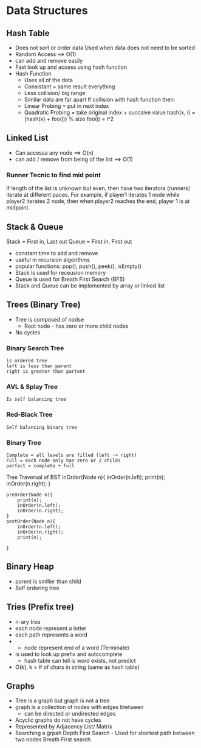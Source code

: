 
# Data Structures

## Hash Table

- Does not sort or order data
	Used when data does not need to be sorted
- Random Access ==> O(1)
- can add and remove easily 
- Fast look up and access using hash function 
- Hash Function 
	- Uses all of the data 
	- Consistant = same result everything 
	- Less collision/ big range
	- Similar data are far apart 
If collision with hash function then:
	- Linear Probing = put in next index
	- Quadratic Probing = take original index + succsive value 
		hash(x, i) = (hash(x) + foo(i)) % size 
			foo(i) = i^2

## Linked List
- Can accessa any node ==> O(n)
- can add / remove from being of the list ==> O(1)

### Runner Tecnic to find mid point
If length of the list is unknown but even, then have two iterators (runners) iterate at different paces. For example, if player1 iterates 1 node while player2 iterates 2 node, then when player2 reaches the end, player 1 is at midpoint. 

## Stack & Queue 
Stack = First in, Last out
Queue = First in, First out
- constant time to add and remove 
- useful in recursion algorithms 
- popular functions: pop(), push(), peek(), isEmpty()
- Stack is used for receusion memory 
- Queue is used for Breath First Search (BFS)
- Stack and Queue can be implemented by array or linked list

## Trees (Binary Tree)
- Tree is composed of nodse 
	- Root node - has zero or more child nodes 
- No cycles

### Binary Search Tree
	is ordered tree
	left is less than parent 
	right is greater than partent 

### AVL & Splay Tree
	Is self balancing tree

### Red-Black Tree
	Self balancing binary tree

### Binary Tree
	Complete = all levels are filled (left -> right)
	Full = each node only has zero or 2 childs
	perfect = complete + full 

Tree Traversal of BST
	inOrder(Node n){
		inOrder(n.left);
		print(n);
		inOrder(n.right);
	}

	preOrder(Node n){
		print(n);
		inOrder(n.left);
		inOrder(n.right);
	}
	postOrder(Node n){
		inOrder(n.left);
		inOrder(n.right);
		print(n);

	}


## Binary Heap 
- parent is smlller than child
- Self ordering tree

## Tries (Prefix tree)
- n-ary tree
- each node represent a letter
- each path represents a word
- * node represent end of a word (Terminate)
- is used to look up prefix and autocomplete
	- hash table can tell is word exists, not predict
- O(k), k = # of chars in string (same as hash table)

## Graphs
- Tree is a graph but graph is not a tree
- graph is a collection of nodes with edges btetween
	- can be directed or undirected edges 
- Acyclic graphs do not have cycles
- Represented by Adjacency List/ Matrix 
- Searching a grpah
	Depth First Search - Used for shortest path between two nodes
	Breath First search






	